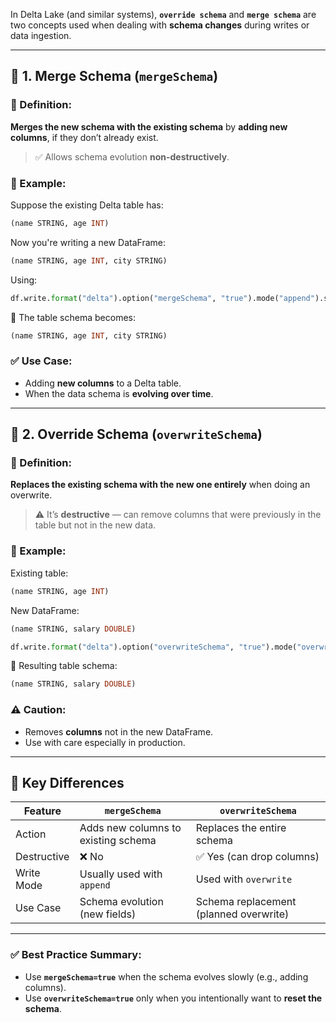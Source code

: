 In Delta Lake (and similar systems), **`override schema`** and **`merge schema`** are two concepts used when dealing with **schema changes** during writes or data ingestion.

---

## 🔁 **1. Merge Schema** (`mergeSchema`)

### 📘 Definition:

**Merges the new schema with the existing schema** by **adding new columns**, if they don’t already exist.

> ✅ Allows schema evolution **non-destructively**.

### 📌 Example:

Suppose the existing Delta table has:

```sql
(name STRING, age INT)
```

Now you're writing a new DataFrame:

```sql
(name STRING, age INT, city STRING)
```

Using:

```python
df.write.format("delta").option("mergeSchema", "true").mode("append").save("path")
```

📌 The table schema becomes:

```sql
(name STRING, age INT, city STRING)
```

### ✅ Use Case:

* Adding **new columns** to a Delta table.
* When the data schema is **evolving over time**.

---

## 🧨 **2. Override Schema** (`overwriteSchema`)

### 📘 Definition:

**Replaces the existing schema with the new one entirely** when doing an overwrite.

> ⚠️ It’s **destructive** — can remove columns that were previously in the table but not in the new data.

### 📌 Example:

Existing table:

```sql
(name STRING, age INT)
```

New DataFrame:

```sql
(name STRING, salary DOUBLE)
```

```python
df.write.format("delta").option("overwriteSchema", "true").mode("overwrite").save("path")
```

📌 Resulting table schema:

```sql
(name STRING, salary DOUBLE)
```

### ⚠️ Caution:

* Removes **columns** not in the new DataFrame.
* Use with care especially in production.

---

## 🔄 Key Differences

| Feature     | `mergeSchema`                       | `overwriteSchema`                      |
| ----------- | ----------------------------------- | -------------------------------------- |
| Action      | Adds new columns to existing schema | Replaces the entire schema             |
| Destructive | ❌ No                                | ✅ Yes (can drop columns)               |
| Write Mode  | Usually used with `append`          | Used with `overwrite`                  |
| Use Case    | Schema evolution (new fields)       | Schema replacement (planned overwrite) |

---

### ✅ Best Practice Summary:

* Use **`mergeSchema=true`** when the schema evolves slowly (e.g., adding columns).
* Use **`overwriteSchema=true`** only when you intentionally want to **reset the schema**.
